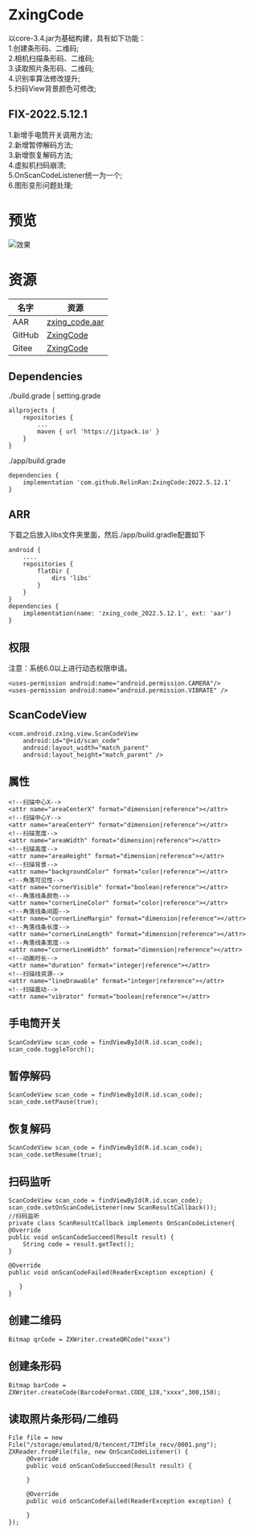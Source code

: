 # ZxingCode
以core-3.4.jar为基础构建，具有如下功能：   
1.创建条形码、二维码;    
2.相机扫描条形码、二维码;    
3.读取照片条形码、二维码;     
4.识别率算法修改提升;  
5.扫码View背景颜色可修改;  
## FIX-2022.5.12.1
1.新增手电筒开关调用方法;     
2.新增暂停解码方法;    
3.新增恢复解码方法;      
4.虚拟机扫码崩溃;    
5.OnScanCodeListener统一为一个;  
6.图形变形问题处理;  
# 预览
![效果](./ic_preview.png)  
# 资源
|名字|资源|
|-|-|
|AAR|[zxing_code.aar](https://github.com/RelinRan/ZxingCode/blob/master/zxing_code_2022.5.12.1.aar)|
|GitHub |[ZxingCode](https://github.com/RelinRan/ZxingCode)|
|Gitee|[ZxingCode](https://gitee.com/relin/ZxingCode)|
## Dependencies
./build.grade | setting.grade
```
allprojects {
    repositories {
		...
		maven { url 'https://jitpack.io' }
	}
}
```
./app/build.grade
```
dependencies {
	implementation 'com.github.RelinRan:ZxingCode:2022.5.12.1'
}
```
## ARR  
下载之后放入libs文件夹里面，然后./app/build.gradle配置如下  
```
android {
    ....
    repositories {
        flatDir {
            dirs 'libs'
        }
    }
}
dependencies {
    implementation(name: 'zxing_code_2022.5.12.1', ext: 'aar')
}
```
## 权限
注意：系统6.0以上进行动态权限申请。
```
<uses-permission android:name="android.permission.CAMERA"/>
<uses-permission android:name="android.permission.VIBRATE" />
```
## ScanCodeView
```
<com.android.zxing.view.ScanCodeView
    android:id="@+id/scan_code"
    android:layout_width="match_parent"
    android:layout_height="match_parent" />
```
## 属性
```
<!--扫描中心X-->
<attr name="areaCenterX" format="dimension|reference"></attr>
<!--扫描中心Y-->
<attr name="areaCenterY" format="dimension|reference"></attr>
<!--扫描宽度-->
<attr name="areaWidth" format="dimension|reference"></attr>
<!--扫描高度-->
<attr name="areaHeight" format="dimension|reference"></attr>
<!--扫描背景-->
<attr name="backgroundColor" format="color|reference"></attr>
<!--角落可见性-->
<attr name="cornerVisible" format="boolean|reference"></attr>
<!--角落线条颜色-->
<attr name="cornerLineColor" format="color|reference"></attr>
<!--角落线条间距-->
<attr name="cornerLineMargin" format="dimension|reference"></attr>
<!--角落线条长度-->
<attr name="cornerLineLength" format="dimension|reference"></attr>
<!--角落线条宽度-->
<attr name="cornerLineWidth" format="dimension|reference"></attr>
<!--动画时长-->
<attr name="duration" format="integer|reference"></attr>
<!--扫描线资源-->
<attr name="lineDrawable" format="integer|reference"></attr>
<!--扫描震动-->
<attr name="vibrator" format="boolean|reference"></attr>
```
## 手电筒开关
```
ScanCodeView scan_code = findViewById(R.id.scan_code);
scan_code.toggleTorch();
```
## 暂停解码
```
ScanCodeView scan_code = findViewById(R.id.scan_code);
scan_code.setPause(true);
```
## 恢复解码
```
ScanCodeView scan_code = findViewById(R.id.scan_code);
scan_code.setResume(true);
```
## 扫码监听
```
ScanCodeView scan_code = findViewById(R.id.scan_code);
scan_code.setOnScanCodeListener(new ScanResultCallback());
//扫码监听
private class ScanResultCallback implements OnScanCodeListener{
@Override
public void onScanCodeSucceed(Result result) {
    String code = result.getText();
}

@Override
public void onScanCodeFailed(ReaderException exception) {

   }
}
```
## 创建二维码
```
Bitmap qrCode = ZXWriter.createQRCode("xxxx")
```
## 创建条形码
```
Bitmap barCode = ZXWriter.createCode(BarcodeFormat.CODE_128,"xxxx",300,150);
```
## 读取照片条形码/二维码
```
File file = new File("/storage/emulated/0/tencent/TIMfile_recv/0001.png");
ZXReader.fromFile(file, new OnScanCodeListener() {
     @Override
     public void onScanCodeSucceed(Result result) {

     }

     @Override
     public void onScanCodeFailed(ReaderException exception) {

     }
});
```
